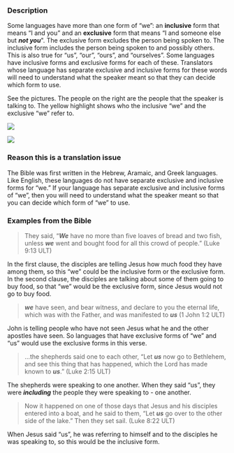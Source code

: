 

### Description

Some languages have more than one form of “we”: an **inclusive** form that means “I and you” and an **exclusive** form that means “I and someone else but ***not you***". The exclusive form excludes the person being spoken to. The inclusive form includes the person being spoken to and possibly others. This is also true for “us”, “our”, “ours”, and “ourselves”. Some languages have inclusive forms and exclusive forms for each of these. Translators whose language has separate exclusive and inclusive forms for these words will need to understand what the speaker meant so that they can decide which form to use.

See the pictures. The people on the right are the people that the speaker is talking to. The yellow highlight shows who the inclusive “we” and the exclusive “we” refer to.

![](https://cdn.door43.org/ta/jpg/vocabulary/we_us_inclusive.jpg)

![](https://cdn.door43.org/ta/jpg/vocabulary/we_us_exclusive.jpg)

### Reason this is a translation issue

The Bible was first written in the Hebrew, Aramaic, and Greek languages. Like English, these languages do not have separate exclusive and inclusive forms for “we.” If your language has separate exclusive and inclusive forms of “we”, then you will need to understand what the speaker meant so that you can decide which form of “we” to use.

### Examples from the Bible

> They said, “***We*** have no more than five loaves of bread and two fish, unless ***we*** went and bought food for all this crowd of people.” (Luke 9:13 ULT)

In the first clause, the disciples are telling Jesus how much food they have among them, so this “we” could be the inclusive form or the exclusive form. In the second clause, the disciples are talking about some of them going to buy food, so that “we” would be the exclusive form, since Jesus would not go to buy food.

> ***we*** have seen, and bear witness, and declare to you the eternal life, which was with the Father, and was manifested to ***us*** (1 John 1:2 ULT)

John is telling people who have not seen Jesus what he and the other apostles have seen. So languages that have exclusive forms of “we” and “us” would use the exclusive forms in this verse.

> …the shepherds said one to each other, “Let ***us*** now go to Bethlehem, and see this thing that has happened, which the Lord has made known to ***us***.” (Luke 2:15 ULT)

The shepherds were speaking to one another. When they said “us”, they were ***including*** the people they were speaking to - one another.

> Now it happened on one of those days that Jesus and his disciples entered into a boat, and he said to them, “Let ***us*** go over to the other side of the lake.” Then they set sail. (Luke 8:22 ULT)

When Jesus said “us”, he was referring to himself and to the disciples he was speaking to, so this would be the inclusive form.
